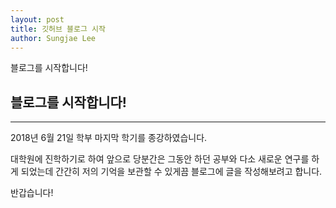 ```yaml
---
layout: post
title: 깃허브 블로그 시작
author: Sungjae Lee
---
```


블로그를 시작합니다!

## 블로그를 시작합니다!
-----

2018년 6월 21일 학부 마지막 학기를 종강하였습니다. 

대학원에 진학하기로 하여 앞으로 당분간은 그동안 하던 공부와 다소 새로운 연구를 하게 되었는데 간간히 저의 기억을 보관할 수 있게끔 블로그에 글을 작성해보려고 합니다. 

반갑습니다!
